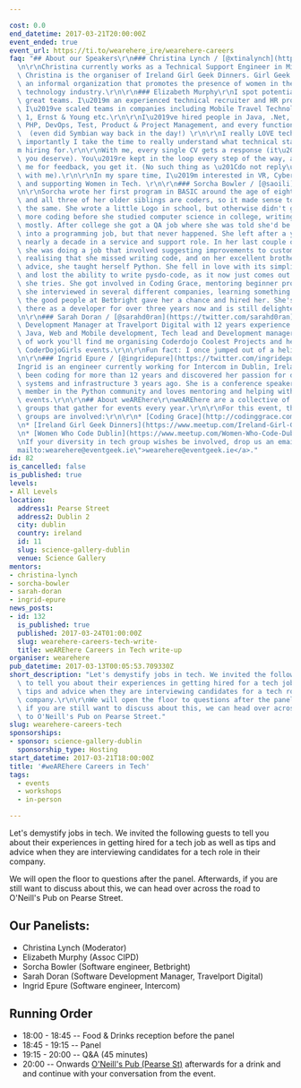 ```yaml
---

cost: 0.0
end_datetime: 2017-03-21T20:00:00Z
event_ended: true
event_url: https://ti.to/wearehere_ire/wearehere-careers
faq: "## About our Speakers\r\n### Christina Lynch / [@xtinalynch](https://twitter.com/xtinalynch)\r\
  \n\r\nChristina currently works as a Technical Support Engineer in Microsoft Ireland.\
  \ Christina is the organiser of Ireland Girl Geek Dinners. Girl Geek Dinners is\
  \ an informal organization that promotes the presence of women in the Information\
  \ technology industry.\r\n\r\n### Elizabeth Murphy\r\nI spot potential and build\
  \ great teams. I\u2019m an experienced technical recruiter and HR professional.\
  \ I\u2019ve scaled teams in companies including Mobile Travel Technologies, Version\
  \ 1, Ernst & Young etc.\r\n\r\nI\u2019ve hired people in Java, .Net, iOS, Android,\
  \ PHP, DevOps, Test, Product & Project Management, and every function in between.\
  \  (even did Symbian way back in the day!) \r\n\r\nI really LOVE technology. More\
  \ importantly I take the time to really understand what technical stack or I\u2019\
  m hiring for.\r\n\r\nWith me, every single CV gets a response (it\u2019s the least\
  \ you deserve). You\u2019re kept in the loop every step of the way, and if you ask\
  \ me for feedback, you get it. (No such thing as \u201Cdo not reply\u201De-mails\
  \ with me).\r\n\r\nIn my spare time, I\u2019m interested in VR, CyberPsychology,\
  \ and supporting Women in Tech. \r\n\r\n### Sorcha Bowler / [@saoili](https://twitter.com/saoili)\r\
  \n\r\nSorcha wrote her first program in BASIC around the age of eight. Her father\
  \ and all three of her older siblings are coders, so it made sense to her to do\
  \ the same. She wrote a little Logo in school, but otherwise didn't get to do much\
  \ more coding before she studied computer science in college, writing C++ and Java\
  \ mostly. After college she got a QA job where she was told she'd be able to move\
  \ into a programming job, but that never happened. She left after a year and spent\
  \ nearly a decade in a service and support role. In her last couple of years there\
  \ she was doing a job that involved suggesting improvements to customer code. Thus\
  \ realising that she missed writing code, and on her excellent brother in law's\
  \ advice, she taught herself Python. She fell in love with its simplicity and grace\
  \ and lost the ability to write pysdo-code, as it now just comes out as Python when\
  \ she tries. She got involved in Coding Grace, mentoring beginner programmers. After\
  \ she interviewed in several different companies, learning something each time,\
  \ the good people at Betbright gave her a chance and hired her. She's been working\
  \ there as a developer for over three years now and is still delighted with herself.\r\
  \n\r\n### Sarah Doran / [@sarahd0ran](https://twitter.com/sarahd0ran)\r\n\r\nSoftware\
  \ Development Manager at Travelport Digital with 12 years experience. Ask me about\
  \ Java, Web and Mobile development, Tech lead and Development manager roles. Outside\
  \ of work you'll find me organising Coderdojo Coolest Projects and helping with\
  \ CoderDojoGirls events.\r\n\r\nFun fact: I once jumped out of a helicopter at 12,000ft\r\
  \n\r\n### Ingrid Epure / [@ingridepure](https://twitter.com/ingridepure)\r\n\r\n\
  Ingrid is an engineer currently working for Intercom in Dublin, Ireland. She has\
  \ been coding for more than 12 years and discovered her passion for distributed\
  \ systems and infrastructure 3 years ago. She is a conference speaker, an active\
  \ member in the Python community and loves mentoring and helping with community-driven\
  \ events.\r\n\r\n## About weAREhere\r\nweAREhere are a collective of diversity-friendly\
  \ groups that gather for events every year.\r\n\r\nFor this event, the following\
  \ groups are involved:\r\n\r\n* [Coding Grace](http://codinggrace.com/)\r\n* [Digiwomen](http://digi-women.com/)\r\
  \n* [Ireland Girl Geek Dinners](https://www.meetup.com/Ireland-Girl-Geek-Dinners/)\r\
  \n* [Women Who Code Dublin](https://www.meetup.com/Women-Who-Code-Dublin/)\r\n\r\
  \nIf your diversity in tech group wishes be involved, drop us an email at <a href=\"\
  mailto:wearehere@eventgeek.ie\">wearehere@eventgeek.ie</a>."
id: 82
is_cancelled: false
is_published: true
levels:
- All Levels
location:
  address1: Pearse Street
  address2: Dublin 2
  city: dublin
  country: ireland
  id: 11
  slug: science-gallery-dublin
  venue: Science Gallery
mentors:
- christina-lynch
- sorcha-bowler
- sarah-doran
- ingrid-epure
news_posts:
- id: 132
  is_published: true
  published: 2017-03-24T01:00:00Z
  slug: wearehere-careers-tech-write-
  title: weAREhere Careers in Tech write-up
organiser: wearehere
pub_datetime: 2017-03-13T00:05:53.709330Z
short_description: "Let's demystify jobs in tech. We invited the following guests\
  \ to tell you about their experiences in getting hired for a tech job as well as\
  \ tips and advice when they are interviewing candidates for a tech role in their\
  \ company.\r\n\r\nWe will open the floor to questions after the panel. Afterwards,\
  \ if you are still want to discuss about this, we can head over across the road\
  \ to O'Neill's Pub on Pearse Street."
slug: wearehere-careers-tech
sponsorships:
- sponsor: science-gallery-dublin
  sponsorship_type: Hosting
start_datetime: 2017-03-21T18:00:00Z
title: '#weAREhere Careers in Tech'
tags:
  - events
  - workshops
  - in-person

---
```


Let's demystify jobs in tech. We invited the following guests to tell you about their experiences in getting hired for a tech job as well as tips and advice when they are interviewing candidates for a tech role in their company.

We will open the floor to questions after the panel. Afterwards, if you are still want to discuss about this, we can head over across the road to O'Neill's Pub on Pearse Street.

## Our Panelists:
* Christina Lynch (Moderator)
* Elizabeth Murphy (Assoc CIPD)
* Sorcha Bowler (Software engineer, Betbright)
* Sarah Doran (Software Development Manager, Travelport Digital)
* Ingrid Epure (Software engineer, Intercom)

## Running Order
* 18:00 - 18:45 -- Food & Drinks reception before the panel
* 18:45 - 19:15 -- Panel
* 19:15 - 20:00 -- Q&A (45 minutes)
* 20:00 -- Onwards [O'Neill's Pub (Pearse St)](http://www.oneillsdublin.com/) afterwards for a drink and and continue with your conversation from the event.